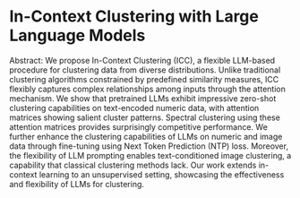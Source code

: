 # In-Context Clustering with Large Language Models

Abstract: We propose In-Context Clustering (ICC), a flexible LLM-based procedure for clustering data from diverse distributions. Unlike traditional clustering algorithms constrained by predefined similarity measures, ICC flexibly captures complex relationships among inputs through the attention mechanism. We show that pretrained LLMs exhibit impressive zero-shot clustering capabilities on text-encoded numeric data, with attention matrices showing salient cluster patterns. Spectral clustering using these attention matrices provides surprisingly competitive performance. We further enhance the clustering capabilities of LLMs on numeric and image data through fine-tuning using Next Token Prediction (NTP) loss. Moreover, the flexibility of LLM prompting enables text-conditioned image clustering, a capability that classical clustering methods lack. Our work extends in-context learning to an unsupervised setting, showcasing the effectiveness and flexibility of LLMs for clustering.
